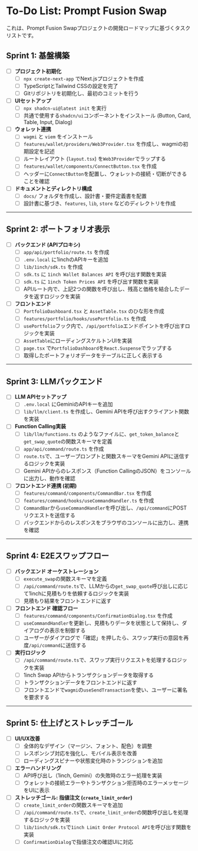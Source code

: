 # To-Do List: Prompt Fusion Swap

これは、Prompt Fusion Swapプロジェクトの開発ロードマップに基づくタスクリストです。

## Sprint 1: 基盤構築

- [ ] **プロジェクト初期化**
    - [ ] `npx create-next-app` でNext.jsプロジェクトを作成
    - [ ] TypeScriptとTailwind CSSの設定を完了
    - [ ] Gitリポジトリを初期化し、最初のコミットを行う
- [ ] **UIセットアップ**
    - [ ] `npx shadcn-ui@latest init` を実行
    - [ ] 共通で使用する`shadcn/ui`コンポーネントをインストール (Button, Card, Table, Input, Dialog)
- [ ] **ウォレット連携**
    - [ ] `wagmi` と `viem` をインストール
    - [ ] `features/wallet/providers/Web3Provider.tsx` を作成し、wagmiの初期設定を記述
    - [ ] ルートレイアウト (`layout.tsx`) を`Web3Provider`でラップする
    - [ ] `features/wallet/components/ConnectButton.tsx` を作成
    - [ ] ヘッダーに`ConnectButton`を配置し、ウォレットの接続・切断ができることを確認
- [ ] **ドキュメントとディレクトリ構成**
    - [ ] `docs/` フォルダを作成し、設計書・要件定義書を配置
    - [ ] 設計書に基づき、`features`, `lib`, `store` などのディレクトリを作成

---

## Sprint 2: ポートフォリオ表示

- [ ] **バックエンド (APIプロキシ)**
    - [ ] `app/api/portfolio/route.ts` を作成
    - [ ] `.env.local` に1inchのAPIキーを追加
    - [ ] `lib/1inch/sdk.ts` を作成
    - [ ] `sdk.ts` に `1inch Wallet Balances API` を呼び出す関数を実装
    - [ ] `sdk.ts` に `1inch Token Prices API` を呼び出す関数を実装
    - [ ] APIルート内で、上記2つの関数を呼び出し、残高と価格を結合したデータを返すロジックを実装
- [ ] **フロントエンド**
    - [ ] `PortfolioDashboard.tsx` と `AssetTable.tsx` のひな形を作成
    - [ ] `features/portfolio/hooks/usePortfolio.ts` を作成
    - [ ] `usePortfolio`フック内で、`/api/portfolio`エンドポイントを呼び出すロジックを実装
    - [ ] `AssetTable`にローディングスケルトンUIを実装
    * [ ] `page.tsx` で`PortfolioDashboard`を`React.Suspense`でラップする
    - [ ] 取得したポートフォリオデータをテーブルに正しく表示する

---

## Sprint 3: LLMバックエンド

- [ ] **LLM APIセットアップ**
    - [ ] `.env.local` にGeminiのAPIキーを追加
    - [ ] `lib/llm/client.ts` を作成し、Gemini APIを呼び出すクライアント関数を実装
- [ ] **Function Calling実装**
    - [ ] `lib/llm/functions.ts` のようなファイルに、`get_token_balance`と`get_swap_quote`の関数スキーマを定義
    * [ ] `app/api/command/route.ts` を作成
    - [ ] `route.ts`で、ユーザープロンプトと関数スキーマをGemini APIに送信するロジックを実装
    - [ ] Gemini APIからのレスポンス（Function CallingのJSON）をコンソールに出力し、動作を確認
- [ ] **フロントエンド連携 (初期)**
    - [ ] `features/command/components/CommandBar.tsx` を作成
    - [ ] `features/command/hooks/useCommandHandler.ts` を作成
    - [ ] `CommandBar`から`useCommandHandler`を呼び出し、`/api/command`にPOSTリクエストを送信する
    - [ ] バックエンドからのレスポンスをブラウザのコンソールに出力し、連携を確認

---

## Sprint 4: E2Eスワップフロー

- [ ] **バックエンド オーケストレーション**
    - [ ] `execute_swap`の関数スキーマを定義
    - [ ] `/api/command/route.ts`で、LLMからの`get_swap_quote`呼び出しに応じて1inchに見積もりを依頼するロジックを実装
    - [ ] 見積もり結果をフロントエンドに返す
- [ ] **フロントエンド 確認フロー**
    - [ ] `features/command/components/ConfirmationDialog.tsx` を作成
    - [ ] `useCommandHandler`を更新し、見積もりデータを状態として保持し、ダイアログの表示を制御する
    - [ ] ユーザーがダイアログで「確認」を押したら、スワップ実行の意図を再度`/api/command`に送信する
- [ ] **実行ロジック**
    - [ ] `/api/command/route.ts`で、スワップ実行リクエストを処理するロジックを実装
    - [ ] 1inch Swap APIからトランザクションデータを取得する
    - [ ] トランザクションデータをフロントエンドに返す
    - [ ] フロントエンドで`wagmi`の`useSendTransaction`を使い、ユーザーに署名を要求する

---

## Sprint 5: 仕上げとストレッチゴール

- [ ] **UI/UX改善**
    - [ ] 全体的なデザイン（マージン、フォント、配色）を調整
    - [ ] レスポンシブ対応を強化し、モバイル表示を改善
    - [ ] ローディングスピナーや状態変化時のトランジションを追加
- [ ] **エラーハンドリング**
    - [ ] API呼び出し（1inch, Gemini）の失敗時のエラー処理を実装
    - [ ] ウォレットの接続エラーやトランザクション拒否時のエラーメッセージをUIに表示
- [ ] **ストレッチゴール: 指値注文 (`create_limit_order`)**
    - [ ] `create_limit_order`の関数スキーマを追加
    - [ ] `/api/command/route.ts`で、`create_limit_order`の関数呼び出しを処理するロジックを実装
    - [ ] `lib/1inch/sdk.ts`で`1inch Limit Order Protocol API`を呼び出す関数を実装
    - [ ] `ConfirmationDialog`で指値注文の確認UIに対応
